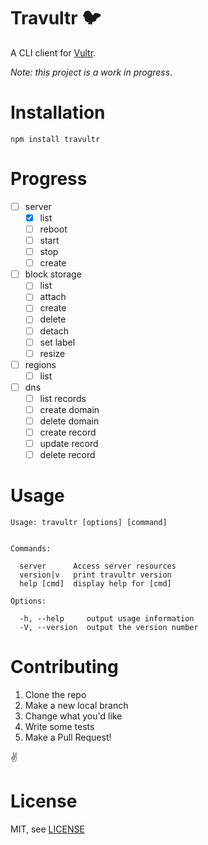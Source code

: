 # Travultr 🐦
A CLI client for [Vultr](https://vultr.com).

*Note: this project is a work in progress*.

# Installation
```
npm install travultr
```

# Progress
* [ ] server
  * [x] list
  * [ ] reboot
  * [ ] start
  * [ ] stop
  * [ ] create
* [ ] block storage
  * [ ] list
  * [ ] attach
  * [ ] create
  * [ ] delete
  * [ ] detach
  * [ ] set label
  * [ ] resize
* [ ] regions
  * [ ] list
* [ ] dns
  * [ ] list records
  * [ ] create domain
  * [ ] delete domain
  * [ ] create record
  * [ ] update record
  * [ ] delete record

# Usage
```
Usage: travultr [options] [command]


Commands:

  server      Access server resources
  version|v   print travultr version
  help [cmd]  display help for [cmd]

Options:

  -h, --help     output usage information
  -V, --version  output the version number
```

# Contributing
1. Clone the repo
2. Make a new local branch
3. Change what you'd like
4. Write some tests
5. Make a Pull Request!

✌️

# License
MIT, see [LICENSE](./LICENSE)

